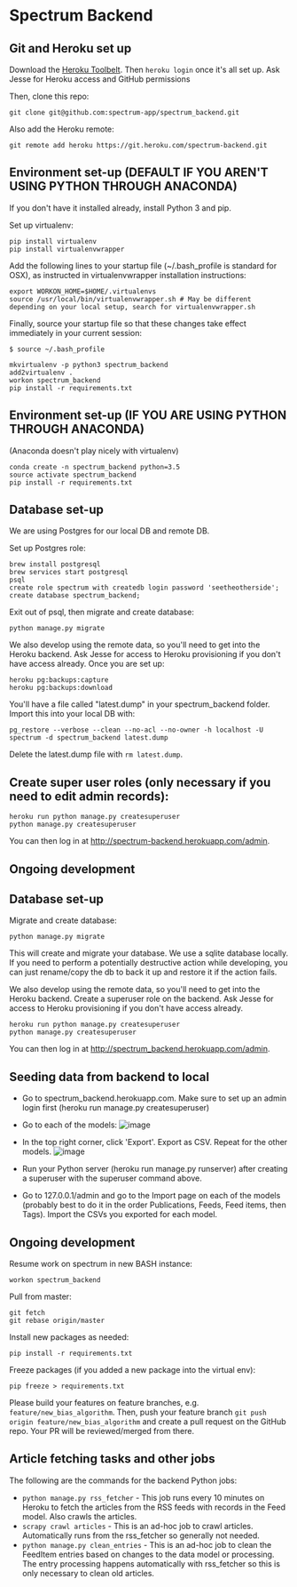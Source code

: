 # Spectrum Backend

## Git and Heroku set up

Download the [Heroku Toolbelt](https://devcenter.heroku.com/articles/heroku-cli#download-and-install). Then `heroku login` once it's all set up. Ask Jesse for Heroku access and GitHub permissions

Then, clone this repo:
```
git clone git@github.com:spectrum-app/spectrum_backend.git
```

Also add the Heroku remote:
```
git remote add heroku https://git.heroku.com/spectrum-backend.git
```

## Environment set-up (DEFAULT IF YOU AREN'T USING PYTHON THROUGH ANACONDA)
If you don't have it installed already, install Python 3 and pip.

Set up virtualenv:
```
pip install virtualenv
pip install virtualenvwrapper
```
Add the following lines to your startup file (~/.bash_profile is standard for OSX), as instructed in virtualenvwrapper installation instructions:

```
export WORKON_HOME=$HOME/.virtualenvs
source /usr/local/bin/virtualenvwrapper.sh # May be different depending on your local setup, search for virtualenvwrapper.sh
```
Finally, source your startup file so that these changes take effect immediately in your current session:

```
$ source ~/.bash_profile
```

```
mkvirtualenv -p python3 spectrum_backend
add2virtualenv .
workon spectrum_backend
pip install -r requirements.txt
```

## Environment set-up (IF YOU ARE USING PYTHON THROUGH ANACONDA)
(Anaconda doesn't play nicely with virtualenv)
```
conda create -n spectrum_backend python=3.5
source activate spectrum_backend
pip install -r requirements.txt
```

## Database set-up

We are using Postgres for our local DB and remote DB.

Set up Postgres role:
```
brew install postgresql
brew services start postgresql
psql
create role spectrum with createdb login password 'seetheotherside';
create database spectrum_backend;
```

Exit out of psql, then migrate and create database:
```
python manage.py migrate
```

We also develop using the remote data, so you'll need to get into the Heroku backend. Ask Jesse for access to Heroku provisioning if you don't have access already. Once you are set up:

```
heroku pg:backups:capture
heroku pg:backups:download
```

You'll have a file called "latest.dump" in your spectrum_backend folder. Import this into your local DB with:

```
pg_restore --verbose --clean --no-acl --no-owner -h localhost -U spectrum -d spectrum_backend latest.dump
```
Delete the latest.dump file with `rm latest.dump`.


## Create super user roles (only necessary if you need to edit admin records):

```
heroku run python manage.py createsuperuser
python manage.py createsuperuser

```
You can then log in at http://spectrum-backend.herokuapp.com/admin.

## Ongoing development

## Database set-up

Migrate and create database:
```
python manage.py migrate
```

This will create and migrate your database. We use a sqlite database locally. If you need to perform a potentially destructive action while developing, you can just rename/copy the db to back it up and restore it if the action fails.

We also develop using the remote data, so you'll need to get into the Heroku backend. Create a superuser role on the backend. Ask Jesse for access to Heroku provisioning if you don't have access already.
```
heroku run python manage.py createsuperuser
python manage.py createsuperuser

```
You can then log in at http://spectrum_backend.herokuapp.com/admin.

## Seeding data from backend to local
- Go to spectrum_backend.herokuapp.com. Make sure to set up an admin login first (heroku run manage.py createsuperuser)

- Go to each of the models:
![image](https://cloud.githubusercontent.com/assets/4327877/21754671/c16b4200-d5b9-11e6-8674-200eeee4d972.png)

- In the top right corner, click 'Export'. Export as CSV. Repeat for the other models.
![image](https://cloud.githubusercontent.com/assets/4327877/21754682/dfd9b6cc-d5b9-11e6-8e29-32aef1a1d488.png)

- Run your Python server (heroku run manage.py runserver) after creating a superuser with the superuser command above. 

- Go to 127.0.0.1/admin and go to the Import page on each of the models (probably best to do it in the order Publications, Feeds, Feed items, then Tags). Import the CSVs you exported for each model.

## Ongoing development

Resume work on spectrum in new BASH instance:

```
workon spectrum_backend
```

Pull from master:
```
git fetch
git rebase origin/master
```

Install new packages as needed:
```
pip install -r requirements.txt
```

Freeze packages (if you added a new package into the virtual env):
```
pip freeze > requirements.txt
```

Please build your features on feature branches, e.g. `feature/new_bias_algorithm`. Then, push your feature branch `git push origin feature/new_bias_algorithm` and create a pull request on the GitHub repo. Your PR will be reviewed/merged from there.

## Article fetching tasks and other jobs

The following are the commands for the backend Python jobs:

- `python manage.py rss_fetcher` - This job runs every 10 minutes on Heroku to fetch the articles from the RSS feeds with records in the Feed model. Also crawls the articles.
- `scrapy crawl articles` - This is an ad-hoc job to crawl articles. Automatically runs from the rss_fetcher so generally not needed.
- `python manage.py clean_entries` - This is an ad-hoc job to clean the FeedItem entries based on changes to the data model or processing. The entry processing happens automatically with rss_fetcher so this is only necessary to clean old articles.
